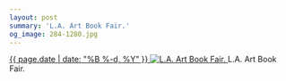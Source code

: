 ```yaml
---
layout: post
summary: 'L.A. Art Book Fair.'
og_image: 284-1280.jpg
---
```


<p>
 <time>
  <a href="/284">
   {{ page.date | date: "%B %-d, %Y" }}
  </a>
 </time>
 <a href="/284">
  <img alt="L.A. Art Book Fair." sizes="(min-width: 700px) 50vw, calc(100vw - 2rem)" src="{{ site.assets_url }}/284-640.jpg" srcset="{{ site.assets_url }}/284-1280.jpg 1280w, {{ site.assets_url }}/284-960.jpg 960w, {{ site.assets_url }}/284-640.jpg 640w, {{ site.assets_url }}/284-320.jpg 320w"/>
 </a>
 <span>
  L.A. Art Book Fair.
 </span>
</p>
